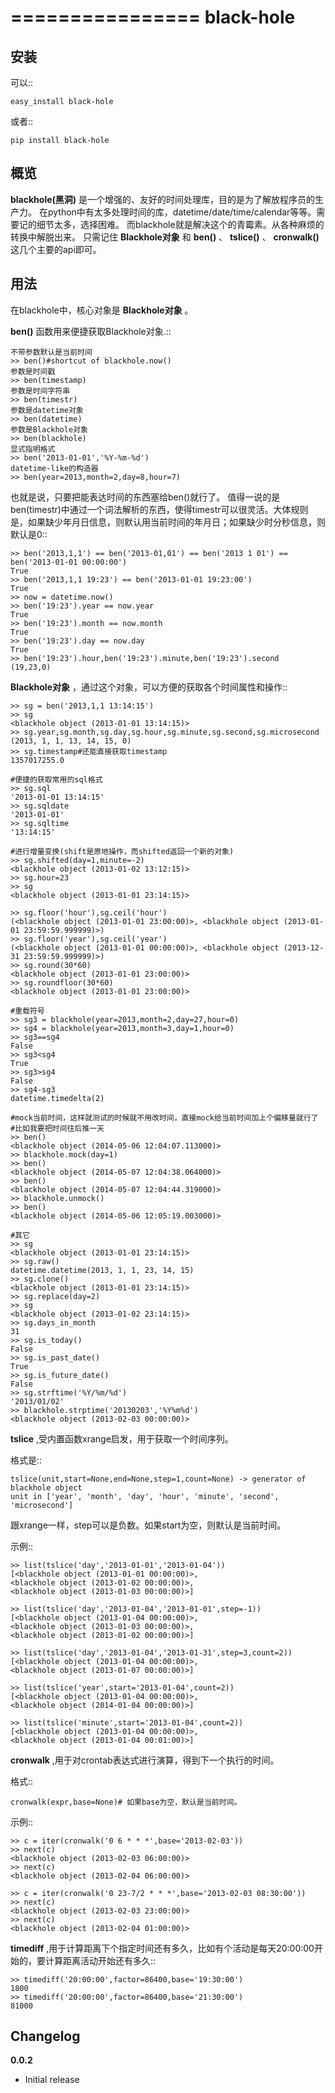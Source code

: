 ================
black-hole
================


安装
------------

可以::

    easy_install black-hole

或者::

    pip install black-hole


概览
--------

**blackhole(黑洞)** 是一个增强的、友好的时间处理库，目的是为了解放程序员的生产力。
在python中有太多处理时间的库，datetime/date/time/calendar等等。需要记的细节太多，选择困难。
而blackhole就是解决这个的青霉素。从各种麻烦的转换中解脱出来。
只需记住 **Blackhole对象** 和 **ben()** 、 **tslice()** 、 **cronwalk()** 这几个主要的api即可。


用法
-----
在blackhole中，核心对象是 **Blackhole对象** 。

**ben()** 函数用来便捷获取Blackhole对象.::

    不带参数默认是当前时间
    >> ben()#shortcut of blackhole.now()
    参数是时间戳
    >> ben(timestamp)
    参数是时间字符串
    >> ben(timestr)
    参数是datetime对象
    >> ben(datetime)
    参数是Blackhole对象
    >> ben(blackhole)
    显式指明格式
    >> ben('2013-01-01','%Y-%m-%d')
    datetime-like的构造器
    >> ben(year=2013,month=2,day=8,hour=7)

也就是说，只要把能表达时间的东西塞给ben()就行了。
值得一说的是ben(timestr)中通过一个词法解析的东西，使得timestr可以很灵活。大体规则是，如果缺少年月日信息，则默认用当前时间的年月日；如果缺少时分秒信息，则默认是0::

    >> ben('2013,1,1') == ben('2013-01,01') == ben('2013 1 01') == ben('2013-01-01 00:00:00')
    True
    >> ben('2013,1,1 19:23') == ben('2013-01-01 19:23:00')
    True
    >> now = datetime.now()
    >> ben('19:23').year == now.year
    True
    >> ben('19:23').month == now.month
    True
    >> ben('19:23').day == now.day
    True
    >> ben('19:23').hour,ben('19:23').minute,ben('19:23').second
    (19,23,0)

**Blackhole对象** ，通过这个对象，可以方便的获取各个时间属性和操作::

    >> sg = ben('2013,1,1 13:14:15')
    >> sg
    <blackhole object (2013-01-01 13:14:15)>
    >> sg.year,sg.month,sg.day,sg.hour,sg.minute,sg.second,sg.microsecond
    (2013, 1, 1, 13, 14, 15, 0)
    >> sg.timestamp#还能直接获取timestamp
    1357017255.0

    #便捷的获取常用的sql格式
    >> sg.sql
    '2013-01-01 13:14:15'
    >> sg.sqldate
    '2013-01-01'
    >> sg.sqltime
    '13:14:15'

    #进行增量变换(shift是原地操作，而shifted返回一个新的对象)
    >> sg.shifted(day=1,minute=-2)
    <blackhole object (2013-01-02 13:12:15)>
    >> sg.hour=23
    >> sg
    <blackhole object (2013-01-01 23:14:15)>

    >> sg.floor('hour'),sg.ceil('hour')
    (<blackhole object (2013-01-01 23:00:00)>, <blackhole object (2013-01-01 23:59:59.999999)>)
    >> sg.floor('year'),sg.ceil('year')
    (<blackhole object (2013-01-01 00:00:00)>, <blackhole object (2013-12-31 23:59:59.999999)>)
    >> sg.round(30*60)
    <blackhole object (2013-01-01 23:00:00)>
    >> sg.roundfloor(30*60)
    <blackhole object (2013-01-01 23:00:00)>

    #重载符号
    >> sg3 = blackhole(year=2013,month=2,day=27,hour=0)
    >> sg4 = blackhole(year=2013,month=3,day=1,hour=0)
    >> sg3==sg4
    False
    >> sg3<sg4
    True
    >> sg3>sg4
    False
    >> sg4-sg3
    datetime.timedelta(2)

    #mock当前时间，这样就测试的时候就不用改时间，直接mock给当前时间加上个偏移量就行了
    #比如我要把时间往后推一天
    >> ben()
    <blackhole object (2014-05-06 12:04:07.113000)>
    >> blackhole.mock(day=1)
    >> ben()
    <blackhole object (2014-05-07 12:04:38.064000)>
    >> ben()
    <blackhole object (2014-05-07 12:04:44.319000)>
    >> blackhole.unmock()
    >> ben()
    <blackhole object (2014-05-06 12:05:19.003000)>

    #其它
    >> sg
    <blackhole object (2013-01-01 23:14:15)>
    >> sg.raw()
    datetime.datetime(2013, 1, 1, 23, 14, 15)
    >> sg.clone()
    <blackhole object (2013-01-01 23:14:15)>
    >> sg.replace(day=2)
    >> sg
    <blackhole object (2013-01-02 23:14:15)>
    >> sg.days_in_month
    31
    >> sg.is_today()
    False
    >> sg.is_past_date()
    True
    >> sg.is_future_date()
    False
    >> sg.strftime('%Y/%m/%d')
    '2013/01/02'
    >> blackhole.strptime('20130203','%Y%m%d')
    <blackhole object (2013-02-03 00:00:00)>

**tslice** ,受内置函数xrange启发，用于获取一个时间序列。

格式是::

    tslice(unit,start=None,end=None,step=1,count=None) -> generator of blackhole object
    unit in ['year', 'month', 'day', 'hour', 'minute', 'second', 'microsecond']

跟xrange一样，step可以是负数。如果start为空，则默认是当前时间。

示例::

    >> list(tslice('day','2013-01-01','2013-01-04'))
    [<blackhole object (2013-01-01 00:00:00)>,
    <blackhole object (2013-01-02 00:00:00)>,
    <blackhole object (2013-01-03 00:00:00)>]

    >> list(tslice('day','2013-01-04','2013-01-01',step=-1))
    [<blackhole object (2013-01-04 00:00:00)>,
    <blackhole object (2013-01-03 00:00:00)>,
    <blackhole object (2013-01-02 00:00:00)>]

    >> list(tslice('day','2013-01-04','2013-01-31',step=3,count=2))
    [<blackhole object (2013-01-04 00:00:00)>,
    <blackhole object (2013-01-07 00:00:00)>]

    >> list(tslice('year',start='2013-01-04',count=2))
    [<blackhole object (2013-01-04 00:00:00)>,
    <blackhole object (2014-01-04 00:00:00)>]

    >> list(tslice('minute',start='2013-01-04',count=2))
    [<blackhole object (2013-01-04 00:00:00)>,
    <blackhole object (2013-01-04 00:01:00)>]


**cronwalk** ,用于对crontab表达式进行演算，得到下一个执行的时间。

格式::

    cronwalk(expr,base=None)# 如果base为空，默认是当前时间。

示例::

    >> c = iter(cronwalk('0 6 * * *',base='2013-02-03'))
    >> next(c)
    <blackhole object (2013-02-03 06:00:00)>
    >> next(c)
    <blackhole object (2013-02-04 06:00:00)>

    >> c = iter(cronwalk('0 23-7/2 * * *',base='2013-02-03 08:30:00'))
    >> next(c)
    <blackhole object (2013-02-03 23:00:00)>
    >> next(c)
    <blackhole object (2013-02-04 01:00:00)>

**timediff** ,用于计算距离下个指定时间还有多久，比如有个活动是每天20:00:00开始的，要计算距离活动开始还有多久::

    >> timediff('20:00:00',factor=86400,base='19:30:00')
    1800
    >> timediff('20:00:00',factor=86400,base='21:30:00')
    81000



Changelog
---------
**0.0.2**

* Initial release